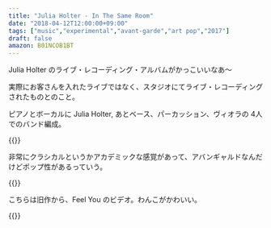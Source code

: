 ```yaml
---
title: "Julia Holter - In The Same Room"
date: "2018-04-12T12:00:00+09:00"
tags: ["music","experimental","avant-garde","art pop","2017"]
draft: false
amazon: B01NCOB1BT
---
```


Julia Holter のライブ・レコーディング・アルバムがかっこいいなあ〜

実際にお客さんを入れたライブではなく、スタジオにてライブ・レコーディングされたものとのこと。

ピアノとボーカルに Julia Holter, あとベース、パーカッション、ヴィオラの 4人でのバンド編成。

{{<youtube src="wDA9lTysbAM" title="Julia Holter - So Lillies (Live at RAK)">}}

非常にクラシカルというかアカデミックな感覚があって、アバンギャルドなんだけどポップ性があるっていう。

{{<amazon asin="B01NCOB1BT" title="Julia Holter - In The Same Room" >}}

こちらは旧作から、Feel You のビデオ。わんこがかわいい。

{{<youtube src="X2JgMniIpRM" title="Julia Holter - Feel You">}}

